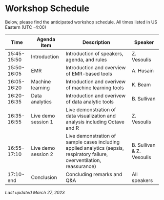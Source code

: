 # Workshop Schedule
Below, please find the anticipated workshop schedule.  All times listed in US Eastern (UTC -4:00)

| Time        | Agenda Item      | Description  | Speaker|
| ----------- |------------------|------------|-------|
| 15:45-15:50 | Introduction     | Introduction of speakers, agenda, and rules  | Z. Vesoulis |
| 15:50-16:05 | EMR              | Introduction and overview of EMR-based tools | A. Husain   |
| 16:05-16:20 | Machine learning | Introduction and overivew of machine learning tools | K. Beam |
| 16:20-16:35 | Data analytics | Introduction and overivew of data analytic tools |B. Sullivan |
| 16:35-16:55 | Live demo session 1 | Live demonstration of data visualization and analysis including Octave and R | Z. Vesoulis |
| 16:55-17:10 | Live demo session 2 | Live demonstration of sample cases including applied analytics (sepsis, respiratory failure, overventilation, reassurance) | B. Sullivan & Z. Vesoulis|
| 17:10-end | Conclusion | Concluding remarks and Q&A | All speakers |

*Last updated March 27, 2023*
